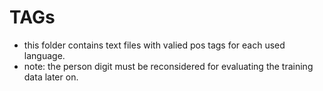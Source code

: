 TAGs
====

- this folder contains text files with valied pos tags for each used language.
- note: the person digit must be reconsidered for evaluating the training data later on.
